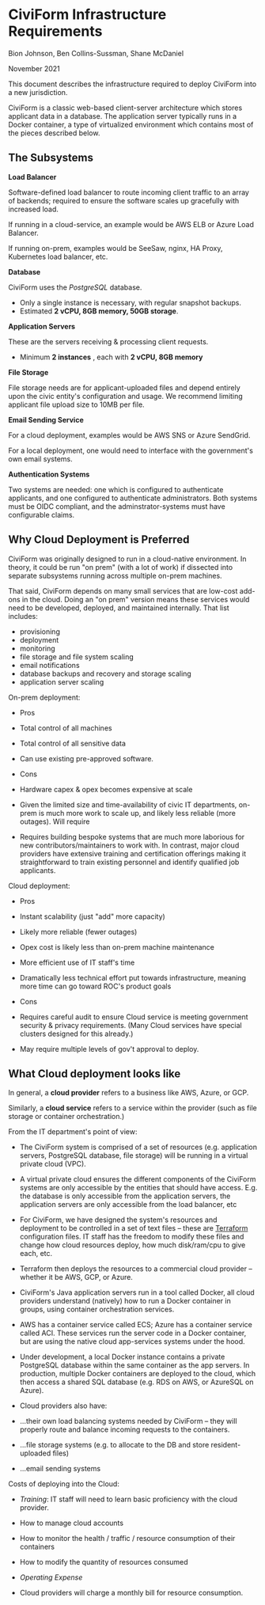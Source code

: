 # CiviForm Infrastructure Requirements

Bion Johnson, Ben Collins-Sussman, Shane McDaniel

November 2021

This document describes the infrastructure required to deploy CiviForm into a new jurisdiction.

CiviForm is a classic web-based client-server architecture which stores applicant data in a database. The application server typically runs in a Docker container, a type of virtualized environment which contains most of the pieces described below.

## The Subsystems

**Load Balancer**

Software-defined load balancer to route incoming client traffic to an array of backends; required to ensure the software scales up gracefully with increased load.

If running in a cloud-service, an example would be AWS ELB or Azure Load Balancer.

If running on-prem, examples would be SeeSaw, nginx, HA Proxy, Kubernetes load balancer, etc.

**Database**

CiviForm uses the _PostgreSQL_ database.

- Only a single instance is necessary, with regular snapshot backups.
- Estimated **2 vCPU, 8GB memory, 50GB storage**.

**Application Servers**

These are the servers receiving &amp; processing client requests.

- Minimum **2 instances** , each with **2 vCPU, 8GB memory**

**File Storage**

File storage needs are for applicant-uploaded files and depend entirely upon the civic entity&#39;s configuration and usage. We recommend limiting applicant file upload size to 10MB per file.

**Email Sending Service**

For a cloud deployment, examples would be AWS SNS or Azure SendGrid.

For a local deployment, one would need to interface with the government&#39;s own email systems.

**Authentication Systems**

Two systems are needed: one which is configured to authenticate applicants, and one configured to authenticate administrators. Both systems must be OIDC compliant, and the adminstrator-systems must have configurable claims.

## Why Cloud Deployment is Preferred

CiviForm was originally designed to run in a cloud-native environment. In theory, it could be run &quot;on prem&quot; (with a lot of work) if dissected into separate subsystems running across multiple on-prem machines.

That said, CiviForm depends on many small services that are low-cost add-ons in the cloud. Doing an &quot;on prem&quot; version means these services would need to be developed, deployed, and maintained internally. That list includes:

- provisioning
- deployment
- monitoring
- file storage and file system scaling
- email notifications
- database backups and recovery and storage scaling
- application server scaling

On-prem deployment:

- Pros
- Total control of all machines
- Total control of all sensitive data
- Can use existing pre-approved software.

- Cons
- Hardware capex &amp; opex becomes expensive at scale
- Given the limited size and time-availability of civic IT departments, on-prem is much more work to scale up, and likely less reliable (more outages). Will require
- Requires building bespoke systems that are much more laborious for new contributors/maintainers to work with. In contrast, major cloud providers have extensive training and certification offerings making it straightforward to train existing personnel and identify qualified job applicants.

Cloud deployment:

- Pros
- Instant scalability (just &quot;add&quot; more capacity)
- Likely more reliable (fewer outages)
- Opex cost is likely less than on-prem machine maintenance
- More efficient use of IT staff&#39;s time
- Dramatically less technical effort put towards infrastructure, meaning more time can go toward ROC&#39;s product goals

- Cons
- Requires careful audit to ensure Cloud service is meeting government security &amp; privacy requirements. (Many Cloud services have special clusters designed for this already.)
- May require multiple levels of gov't approval to deploy.

## What Cloud deployment looks like

In general, a **cloud provider** refers to a business like AWS, Azure, or GCP.

Similarly, a **cloud service** refers to a service within the provider (such as file storage or container orchestration.)

From the IT department's point of view:

- The CiviForm system is comprised of a set of resources (e.g. application servers, PostgreSQL database, file storage) will be running in a virtual private cloud (VPC).

- A virtual private cloud ensures the different components of the CiviForm systems are only accessible by the entities that should have access. E.g. the database is only accessible from the application servers, the application servers are only accessible from the load balancer, etc

- For CiviForm, we have designed the system's resources and deployment to be controlled in a set of text files – these are [Terraform](https://www.terraform.io/) configuration files. IT staff has the freedom to modify these files and change how cloud resources deploy, how much disk/ram/cpu to give each, etc.

- Terraform then deploys the resources to a commercial cloud provider – whether it be AWS, GCP, or Azure.

- CiviForm's Java application servers run in a tool called Docker, all cloud providers understand (natively) how to run a Docker container in groups, using container orchestration services.

- AWS has a container service called ECS; Azure has a container service called ACI. These services run the server code in a Docker container, but are using the native cloud app-services systems under the hood.
- Under development, a local Docker instance contains a private PostgreSQL database within the same container as the app servers. In production, multiple Docker containers are deployed to the cloud, which then access a shared SQL database (e.g. RDS on AWS, or AzureSQL on Azure).

- Cloud providers also have:

- ...their own load balancing systems needed by CiviForm – they will properly route and balance incoming requests to the containers.
- …file storage systems (e.g. to allocate to the DB and store resident-uploaded files)
- ...email sending systems

Costs of deploying into the Cloud:

- _Training_: IT staff will need to learn basic proficiency with the cloud provider.

- How to manage cloud accounts
- How to monitor the health / traffic / resource consumption of their containers
- How to modify the quantity of resources consumed

- _Operating Expense_

- Cloud providers will charge a monthly bill for resource consumption.